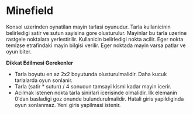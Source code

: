# Minefield
Konsol uzerinden oynatilan mayin tarlasi oyunudur.
Tarla kullanicinin belirledigi satir ve sutun sayisina gore olusturulur.
Mayinlar bu tarla uzerine rastgele noktalara yerlestirilir.
Kullanicin belirledigi nokta acilir. Eger nokta temizse etrafindaki mayin bilgisi verilir. Eger noktada mayin varsa patlar ve oyun biter.

**Dikkat Edilmesi Gerekenler**
- Tarla boyutu en az 2x2 boyutunda olusturulmalidir. Daha kucuk tarlalarda oyun sonlanir.
- Tarla (satir * sutun) / 4 sonucun tamsayi kismi kadar mayin icerir.
- Acilmak istenen nokta tarla sinirlari icerisinde olmalidir. İlk elemanin 0'dan basladigi goz onunde bulundurulmalidir. Hatali giris yapildiginda oyun sonlanmaz. Yeni giris yapilmasi istenir.
